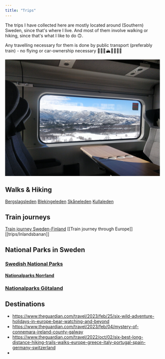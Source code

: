 ```yaml
---
title: "Trips"
---
```


The trips I have collected here are mostly located around (Southern) Sweden, since that's where I live. And most of them involve walking or hiking, since that's what I like to do 🙃. 

Any travelling necessary for them is done by public transport (preferably train) -  no flying or car-ownership necessary 🌲🚞🚃🏔️🌳🌲🌲🌊

![](projects/attachments/2022%20April%20-%20Bergensbana.jpg)


## Walks & Hiking
[Bergslagsleden](trips/Bergslagsleden.md)
[Blekingeleden](trips/Blekingeleden.md)
[Skåneleden](trips/Skåneleden.md)
[Kullaleden](trips/Kullaleden.md)

## Train journeys
[Train journey Sweden-Finland](trips/Train%20journey%20Sweden-Finland.md)
[[Train journey through Europe]]
[[trips/Inlandsbanan]]


## National Parks in Sweden
### [Swedish National Parks](trips/Swedish%20National%20Parks.md)
#### [Nationalparks Norrland](trips/nationalparks_norrland.md)
### [Nationalparks Götaland](trips/nationalparks_götaland.md)




## Destinations

- https://www.theguardian.com/travel/2023/feb/25/six-wild-adventure-holidays-in-europe-bear-watching-and-beyond
- https://www.theguardian.com/travel/2023/feb/04/mystery-of-connemara-ireland-county-galway
- https://www.theguardian.com/travel/2022/oct/02/six-best-long-distance-hiking-trails-walks-europe-greece-italy-portugal-spain-germany-switzerland
- 

